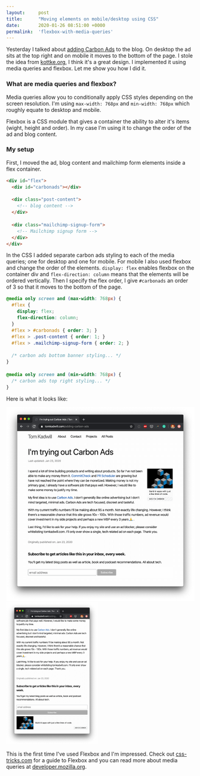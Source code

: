 ```yaml
---
layout:     post
title:      "Moving elements on mobile/desktop using CSS"
date:       2020-01-26 08:51:00 +0000
permalink:  'flexbox-with-media-queries'
---
```


Yesterday I talked about [adding Carbon Ads](/adding-carbon-ads) to the blog. On desktop the ad sits at the top right and on mobile it moves to the bottom of the page. I stole the idea from [kottke.org](https://kottke.org), I think it's a great design. I implemented it using media queries and flexbox. Let me show you how I did it.

### What are media queries and flexbox?

Media queries allow you to conditionally apply CSS styles depending on the screen resolution. I'm using `max-width: 768px` and `min-width: 768px` which roughly equate to desktop and mobile.

Flexbox is a CSS module that gives a container the ability to alter it's items (wight, height and order). In my case I'm using it to change the order of the ad and blog content.

### My setup

First, I moved the ad, blog content and mailchimp form elements inside a flex container.

```html
<div id="flex">
  <div id="carbonads"></div>

  <div class="post-content">
    <!-- blog content -->
  </div>

  <div class="mailchimp-signup-form">
    <!-- Mailchimp signup form -->
  </div>
</div>
```

In the CSS I added separate carbon ads styling to each of the media queries; one for desktop and one for mobile. For mobile I also used flexbox and change the order of the elements. `display: flex` enables flexbox on the container div and `flex-direction: column` means that the elements will be ordered vertically. Then I specify the flex order, I give `#carbonads` an order of 3 so that it moves to the bottom of the page.

```css
@media only screen and (max-width: 768px) {
  #flex {
    display: flex;
    flex-direction: column;
  }
  #flex > #carbonads { order: 3; }
  #flex > .post-content { order: 1; }
  #flex > .mailchimp-signup-form { order: 2; }

  /* carbon ads bottom banner styling... */
}

@media only screen and (min-width: 768px) {
  /* carbon ads top right styling... */
}
```

Here is what it looks like:

<div class="carbon-ads-images">
  <img src="/assets/flexbox-with-media-queries/desktop-ad.png" alt="desktop ad" class="image-50">
  <img src="/assets/flexbox-with-media-queries/mobile-banner-ad.png" alt="mobile ad" class="image-50" style="max-height:380px">
</div>

This is the first time I've used Flexbox and I'm impressed. Check out [css-tricks.com](https://css-tricks.com/snippets/css/a-guide-to-flexbox/) for a guide to Flexbox and you can read more about media queries at [developer.mozilla.org](https://developer.mozilla.org/en-US/docs/Web/CSS/Media_Queries/Using_media_queries).

